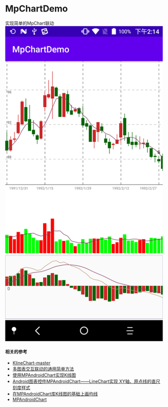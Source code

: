 # MpChartDemo
实现简单的MpChart联动
![](doc/device-2021-01-05-141421.png)

#### 相关的参考
* [KlineChart-master](https://github.com/gogooing/KlineChart-master)
* [多图表交互联动的通用简单方法](https://blog.csdn.net/qq_28844947/article/details/84292337)
* [使用MPAndroidChart实现K线图](https://blog.csdn.net/shilyhm/article/details/81632902)
* [Android图表控件MPAndroidChart——LineChart实现 XY轴、原点线的直尺刻度样式](https://blog.csdn.net/ww897532167/article/details/78520548?utm_medium=distribute.pc_relevant.none-task-blog-baidujs_title-7&spm=1001.2101.3001.4242)
* [在MPAndroidChart库K线图的基础上画均线](https://blog.csdn.net/weixin_34387284/article/details/94474907?utm_medium=distribute.pc_relevant.none-task-blog-BlogCommendFromMachineLearnPai2-1.control&depth_1-utm_source=distribute.pc_relevant.none-task-blog-BlogCommendFromMachineLearnPai2-1.control)
* [MPAndroidChart](https://github.com/PhilJay/MPAndroidChart)